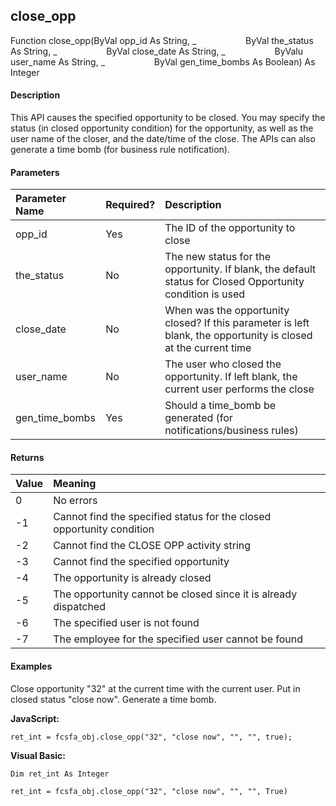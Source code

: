 close_opp
---------

Function close_opp(ByVal opp_id As String, _
                   ByVal the_status As String, _
                   ByVal close_date As String, _
                   ByValu user_name As String, _
                   ByVal gen_time_bombs As Boolean) As Integer

#### Description

This API causes the specified opportunity to be closed. You may specify the status (in closed opportunity condition) for the opportunity, as well as the user name of the closer, and the date/time of the close. The APIs can also generate a time bomb (for business rule notification).

#### Parameters

| Parameter Name | Required? | Description |
|:--- |:--- |:--- |
| opp_id | Yes | The ID of the opportunity to close |
| the_status | No | The new status for the opportunity. If blank, the default status for Closed Opportunity condition is used |
| close_date | No | When was the opportunity closed? If this parameter is left blank, the opportunity is closed at the current time |
| user_name | No | The user who closed the opportunity. If left blank, the current user performs the close |
| gen_time_bombs | Yes | Should a time_bomb be generated (for notifications/business rules) |

#### Returns

| Value | Meaning |
|:--- |:--- |
| 0 | No errors |
| -1 | Cannot find the specified status for the closed opportunity condition |
| -2 | Cannot find the CLOSE OPP activity string |
| -3 | Cannot find the specified opportunity |
| -4 | The opportunity is already closed |
| -5 | The opportunity cannot be closed since it is already dispatched |
| -6 | The specified user is not found |
| -7 | The employee for the specified user cannot be found |

#### Examples

Close opportunity "32" at the current time with the current user. Put in closed status "close now". Generate a time bomb.

**JavaScript:**
```
ret_int = fcsfa_obj.close_opp("32", "close now", "", "", true);
```

**Visual Basic:**
```
Dim ret_int As Integer

ret_int = fcsfa_obj.close_opp("32", "close now", "", "", True)
```